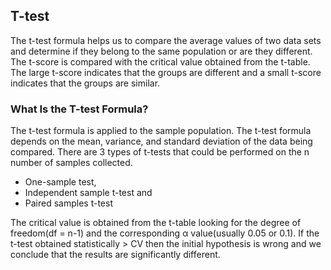 ## T-test

The t-test formula helps us to compare the average values of two data sets and determine if they belong to the same population or are they different. The t-score is compared with the critical value obtained from the t-table. The large t-score indicates that the groups are different and a small t-score indicates that the groups are similar.


### What Is the T-test Formula?
The t-test formula is applied to the sample population. The t-test formula depends on the mean, variance, and standard deviation of the data being compared. There are 3 types of t-tests that could be performed on the n number of samples collected.

- One-sample test,
- Independent sample t-test and
- Paired samples t-test

The critical value is obtained from the t-table looking for the degree of freedom(df = n-1) and the corresponding α value(usually 0.05 or 0.1). If the t-test obtained statistically > CV then the initial hypothesis is wrong and we conclude that the results are significantly different.

